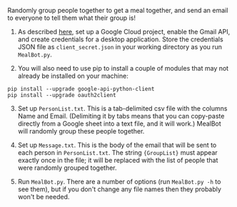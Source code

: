 Randomly group people together to get a meal together, and send an email to everyone to tell them what their group is!

1. As described [here](https://developers.google.com/gmail/api/quickstart/python), set up a Google Cloud project, enable the Gmail API, and create credentials for a desktop application. Store the credentials JSON file as `client_secret.json` in your working directory as you run `MealBot.py`.

2. You will also need to use pip to install a couple of modules that may not already be installed on your machine:

```
pip install --upgrade google-api-python-client
pip install --upgrade oauth2client
```

3. Set up `PersonList.txt`. This is a tab-delimited csv file with the columns Name and Email. (Delimiting it by tabs means that you can copy-paste directly from a Google sheet into a text file, and it will work.) MealBot will randomly group these people together.

4. Set up `Message.txt`. This is the body of the email that will be sent to each person in `PersonList.txt`. The string `{GroupList}` must appear exactly once in the file; it will be replaced with the list of people that were randomly grouped together.

5. Run `MealBot.py`. There are a number of options (run `MealBot.py -h` to see them), but if you don't change any file names then they probably won't be needed.
